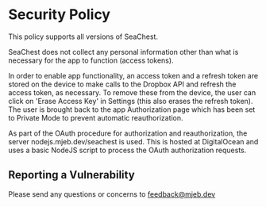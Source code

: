 # Security Policy

This policy supports all versions of SeaChest.

SeaChest does not collect any personal information other than what is necessary for the app to function (access tokens).

In order to enable app functionality, an access token and a refresh token are stored on the device to make calls to the Dropbox API and refresh the access token, as necessary. To remove these from the device, the user can click on 'Erase Access Key' in Settings (this also erases the refresh token). The user is brought back to the app Authorization page which has been set to Private Mode to prevent automatic reauthorization.

As part of the OAuth procedure for authorization and reauthorization, the server nodejs.mjeb.dev/seachest is used. This is hosted at DigitalOcean and uses a basic NodeJS script to process the OAuth authorization requests.

## Reporting a Vulnerability

Please send any questions or concerns to feedback@mjeb.dev
